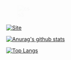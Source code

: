 <style>
body {
    background: url('https://i.ytimg.com/vi/O6t3JvdIhIw/maxresdefault.jpg') no-repeat;
    background-size: cover;

}
#cs {
    opacity:0;
    animation: anima 3s linear infinite;
}
@keyframes anima {
    0% {
        opacity:0;
        transform: translateX(30px);
    }
    50% {
        opacity:1;
        transform: translateX(0px);
    }
    100% {
        opacity:0;
        transform: translateX(30px);
    }
}
#imgT {
    width:100%;    
    height:100%;    
    position:fixed;
    top:1%;
    z-index: -1;
    object-fit:contain;

}
</style>

<p align="left"><img src="https://devicons.github.io/devicon/devicon.git/icons/css3/css3-original-wordmark.svg"  alt="css3" width="40" height="40" id="cs"/>

[![Site](img/screen.gif)](link)

[![Anurag's github stats](https://github-readme-stats.almost-infinite.vercel.app/api?username=Almost-Infinite)](https://github.com/anuraghazra/github-readme-stats)

<!-- <img src="https://i.pinimg.com/originals/c0/d3/c0/c0d3c04f52dbebb886cbf8e34b229df4.jpg" id="imgT"> -->

[![Top Langs](https://github-readme-stats.almost-infinite.vercel.app/api/top-langs/?username=Almost-Infinite)](https://github.com/anuraghazra/github-readme-stats)






